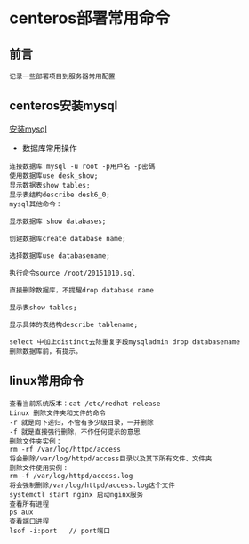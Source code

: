 # centeros部署常用命令

## 前言

```
记录一些部署项目到服务器常用配置
```

## centeros安装mysql

[安装mysql](https://www.jianshu.com/p/79eefc9b21f3)

* 数据库常用操作

```
连接数据库 mysql -u root -p用戶名 -p密碼
使用数据库use desk_show;
显示数据表show tables;
显示表结构describe desk6_0;
mysql其他命令：

显示数据库 show databases;

创建数据库create database name;

选择数据库use databasename;

执行命令source /root/20151010.sql

直接删除数据库，不提醒drop database name

显示表show tables;

显示具体的表结构describe tablename;

select 中加上distinct去除重复字段mysqladmin drop databasename
删除数据库前，有提示。
```

## linux常用命令

```
查看当前系统版本：cat /etc/redhat-release
Linux 删除文件夹和文件的命令
-r 就是向下递归，不管有多少级目录，一并删除
-f 就是直接强行删除，不作任何提示的意思
删除文件夹实例：
rm -rf /var/log/httpd/access
将会删除/var/log/httpd/access目录以及其下所有文件、文件夹
删除文件使用实例：
rm -f /var/log/httpd/access.log
将会强制删除/var/log/httpd/access.log这个文件
systemctl start nginx 启动nginx服务
查看所有进程
ps aux
查看端口进程
lsof -i:port   // port端口
```
